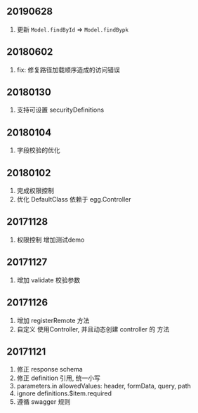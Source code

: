 ## 20190628
1. 更新 `Model.findById` => `Model.findBypk`
## 20180602
1. fix: 修复路径加载顺序造成的访问错误

## 20180130

1. 支持可设置 securityDefinitions

## 20180104

1. 字段校验的优化

## 20180102

1. 完成权限控制
2. 优化 DefaultClass 依赖于 egg.Controller

## 20171128

1. 权限控制 增加测试demo

## 20171127

1. 增加 validate 校验参数

## 20171126

1. 增加 registerRemote 方法
2. 自定义 使用Controller, 并且动态创建 controller 的 方法

## 20171121

1. 修正 response schema
2. 修正 definition 引用, 统一小写
3. parameters.in allowedValues: header, formData, query, path
4. ignore definitions.$item.required
5. 遵循 swagger 规则
